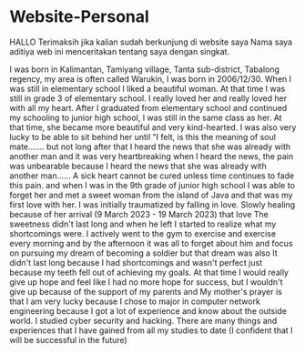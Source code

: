 # Website-Personal
HALLO Terimaksih jika kalian sudah berkunjung di website saya
Nama saya aditiya 
web ini menceritakan tentang saya dengan singkat.

I was born in Kalimantan, Tamiyang village, Tanta sub-district, Tabalong regency, my area is often called Warukin, I was born in 2006/12/30.
When I was still in elementary school I liked a beautiful woman. At that time I was still in grade 3 of elementary school. I really loved her and really loved her with all my heart.
After I graduated from elementary school and continued my schooling to junior high school, I was still in the same class as her. At that time, she became more beautiful and very kind-hearted. I was also very lucky to be able to sit behind her until "I felt, is this the meaning of soul mate.......
but not long after that I heard the news that she was already with another man and it was very heartbreaking when I heard the news, the pain was unbearable because I heard the news that she was already with another man......
A sick heart cannot be cured unless time continues to fade this pain.
and when I was in the 9th grade of junior high school I was able to forget her and met a sweet woman from the island of Java and that was my first love with her. I was initially traumatized by falling in love. Slowly healing because of her arrival (9 March 2023 - 19 March 2023) that love The sweetness didn't last long and when he left I started to realize what my shortcomings were. I actively went to the gym to exercise and exercise every morning and by the afternoon it was all to forget about him and focus on pursuing my dream of becoming a soldier but that dream was also It didn't last long because I had shortcomings and wasn't perfect just because my teeth fell out of achieving my goals. At that time I would really give up hope and feel like I had no more hope for success, but I wouldn't give up because of the support of my parents and My mother's prayer is that I am very lucky because I chose to major in computer network engineering because I got a lot of experience and know about the outside world. I studied cyber security and hacking. There are many things and experiences that I have gained from all my studies to date (I confident that I will be successful in the future)
